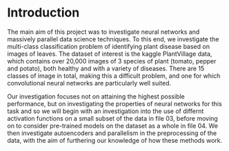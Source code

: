 # Introduction

The main aim of this project was to investigate neural networks and massively parallel data science techniques. To this end, we investigate the multi-class classification problem of identifying plant disease based on images of leaves. The dataset of interest is the kaggle PlantVillage data, which contains over 20,000 images of 3 species of plant (tomato, pepper and potato), both healthy and with a variety of diseases. There are 15 classes of image in total, making this a difficult problem, and one for which convolutional neural networks are particularly well suited. 

Our investigation focuses not on attaining the highest possible performance, but on investigating the properties of neural networks for this task and so we will begin with an investigation into the use of differnt activation functions on a small subset of the data in file 03, before moving on to consider pre-trained models on the dataset as a whole in file 04. We then investigate autoencoders and parallelism in the preprocessing of the data, with the aim of furthering our knowledge of how these methods work.
